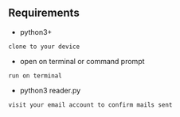 ## Requirements
- python3+
```
clone to your device 
```
- open on terminal or command prompt
```
run on terminal
```
- python3 reader.py
```
visit your email account to confirm mails sent
